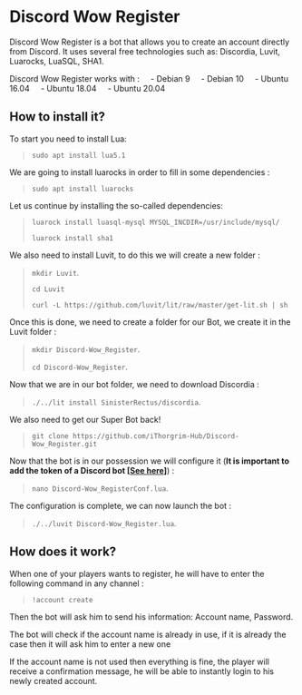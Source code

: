 # Discord Wow Register

Discord Wow Register is a bot that allows you to create an account directly from Discord.
It uses several free technologies such as: Discordia, Luvit, Luarocks, LuaSQL, SHA1.

Discord Wow Register works with :
    - Debian 9
    - Debian 10
    - Ubuntu 16.04
    - Ubuntu 18.04
    - Ubuntu 20.04

## How to install it?

To start you need to install Lua:
> `sudo apt install lua5.1`

We are going to install luarocks in order to fill in some dependencies :    
> `sudo apt install luarocks`

Let us continue by installing the so-called dependencies:  
> `luarock install luasql-mysql MYSQL_INCDIR=/usr/include/mysql/`
> 
> `luarock install sha1`

We also need to install Luvit, to do this we will create a new folder : 
> `mkdir Luvit`.
> 
> `cd Luvit`
> 
> `curl -L https://github.com/luvit/lit/raw/master/get-lit.sh | sh`

Once this is done, we need to create a folder for our Bot, we create it in the Luvit folder : 
> `mkdir Discord-Wow_Register`.
> 
> `cd Discord-Wow_Register`.

Now that we are in our bot folder, we need to download Discordia : 
> `./../lit install SinisterRectus/discordia`.

We also need to get our Super Bot back! 
> `git clone https://github.com/iThorgrim-Hub/Discord-Wow_Register.git`

Now that the bot is in our possession we will configure it (**It is important to add the token of a Discord bot [[See here](https://discordpy.readthedocs.io/en/latest/discord.html)]**) : 
> `nano Discord-Wow_RegisterConf.lua`.

The configuration is complete, we can now launch the bot : 
> `./../luvit Discord-Wow_Register.lua`.


## How does it work?

When one of your players wants to register, he will have to enter the following command in any channel : 
> `!account create`

Then the bot will ask him to send his information: Account name, Password.

The bot will check if the account name is already in use, if it is already the case then it will ask him to enter a new one

If the account name is not used then everything is fine, the player will receive a confirmation message, he will be able to instantly login to his newly created account.
